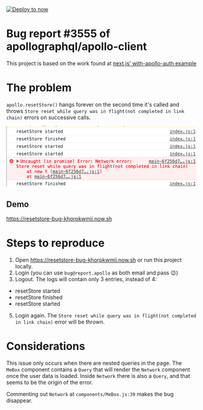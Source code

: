 [![Deploy to now](https://deploy.now.sh/static/button.svg)](https://deploy.now.sh/?repo=https://github.com/zvictor/bug-resetStore)
# Bug report #3555 of apollographql/apollo-client

This project is based on the work found at [next.js' with-apollo-auth example](https://github.com/zeit/next.js/tree/canary/examples/with-apollo-auth)

# The problem

`apollo.resetStore()` hangs forever on the second time it's called and throws `Store reset while query was in flight(not completed in link chain)` errors on successive calls.

![Screenshot](./screenshot.png)

## Demo

https://resetstore-bug-khorpkwmii.now.sh

# Steps to reproduce

1. Open https://resetstore-bug-khorpkwmii.now.sh or run this project locally.
2. Login (you can use `bug@report.apollo` as both email and pass 😉)
3. Logout. The logs will contain only 3 entries, instead of 4:
  * resetStore started
  * resetStore finished
  * resetStore started
5. Login again. The `Store reset while query was in flight(not completed in link chain)` error will be thrown.

# Considerations

This issue only occurs when there are nested queries in the page.
The `MeBox` component contains a `Query` that will render the `Network` component once the user data is loaded. Inside `Network` there is also a `Query`, and that seems to be the origin of the error.

Commenting out `Network` at `components/MeBox.js:39` makes the bug disappear.